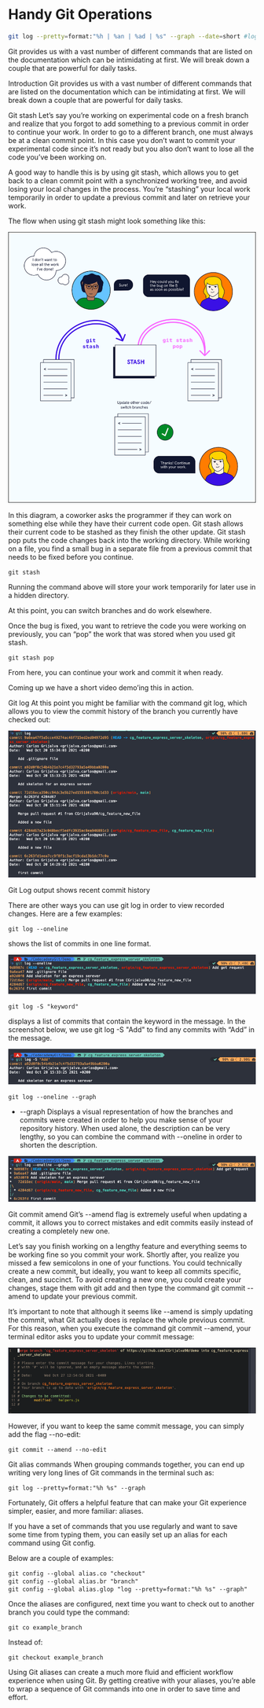 # Handy Git Operations

```bash
git log --pretty=format:"%h | %an | %ad | %s" --graph --date=short #log in a table

```

Git provides us with a vast number of different commands that are listed on the documentation which can be intimidating at first. We will break down a couple that are powerful for daily tasks.

Introduction
Git provides us with a vast number of different commands that are listed on the documentation which can be intimidating at first. We will break down a couple that are powerful for daily tasks.

Git stash
Let’s say you’re working on experimental code on a fresh branch and realize that you forgot to add something to a previous commit in order to continue your work. In order to go to a different branch, one must always be at a clean commit point. In this case you don’t want to commit your experimental code since it’s not ready but you also don’t want to lose all the code you’ve been working on.

A good way to handle this is by using git stash, which allows you to get back to a clean commit point with a synchronized working tree, and avoid losing your local changes in the process. You’re “stashing” your local work temporarily in order to update a previous commit and later on retrieve your work.

The flow when using git stash might look something like this:

![Git Stash Pop Diagram](git-stash-pop-diagram.svg)

In this diagram, a coworker asks the programmer if they can work on something else while they have their current code open. Git stash allows their current code to be stashed as they finish the other update. Git stash pop puts the code changes back into the working directory.
While working on a file, you find a small bug in a separate file from a previous commit that needs to be fixed before you continue.

``` git
git stash
```

Running the command above will store your work temporarily for later use in a hidden directory.

At this point, you can switch branches and do work elsewhere.

Once the bug is fixed, you want to retrieve the code you were working on previously, you can “pop” the work that was stored when you used git stash.

```git
git stash pop
```

From here, you can continue your work and commit it when ready.

Coming up we have a short video demo’ing this in action.

Git log
At this point you might be familiar with the command git log, which allows you to view the commit history of the branch you currently have checked out:

![git-log](git-log.png)

Git Log output shows recent commit history

There are other ways you can use git log in order to view recorded changes. Here are a few examples:

```git
git log --oneline 
```

shows the list of commits in one line format.

![Git Log online output shows recent commit history all in one line](git-log-oneline-2.png)

```git
git log -S "keyword" 
```

displays a list of commits that contain the keyword in the message. In the screenshot below, we use git log -S "Add" to find any commits with “Add” in the message.

![In the screenshot, the output of `git log -S "Add"` finds a commit with "Add" in the message.](git-log-S.png)

```git
git log --oneline --graph 
```

- --graph Displays a visual representation of how the branches and commits were created in order to help you make sense of your repository history. When used alone, the description can be very lengthy, so you can combine the command with --oneline in order to shorten the description.

![Git log --online --graph outputs a graphical representation of commits, showing where branches were created earlier and merged.](git-log-oneline-graph.png)

Git commit amend
Git’s --amend flag is extremely useful when updating a commit, it allows you to correct mistakes and edit commits easily instead of creating a completely new one.

Let’s say you finish working on a lengthy feature and everything seems to be working fine so you commit your work. Shortly after, you realize you missed a few semicolons in one of your functions. You could technically create a new commit, but ideally, you want to keep all commits specific, clean, and succinct. To avoid creating a new one, you could create your changes, stage them with git add and then type the command git commit --amend to update your previous commit.

It’s important to note that although it seems like --amend is simply updating the commit, what Git actually does is replace the whole previous commit. For this reason, when you execute the command git commit --amend, your terminal editor asks you to update your commit message:

![git-amend](git-commit-amend.png)

However, if you want to keep the same commit message, you can simply add the flag --no-edit:

```git
git commit --amend --no-edit
```

Git alias commands
When grouping commands together, you can end up writing very long lines of Git commands in the terminal such as:

```git
git log --pretty=format:"%h %s" --graph
```

Fortunately, Git offers a helpful feature that can make your Git experience simpler, easier, and more familiar: aliases.

If you have a set of commands that you use regularly and want to save some time from typing them, you can easily set up an alias for each command using Git config.

Below are a couple of examples:

```git
git config --global alias.co "checkout"
git config --global alias.br "branch"
git config --global alias.glop "log --pretty=format:"%h %s" --graph"
```

Once the aliases are configured, next time you want to check out to another branch you could type the command:

```git
git co example_branch
```

Instead of:

```git
git checkout example_branch
```

Using Git aliases can create a much more fluid and efficient workflow experience when using Git. By getting creative with your aliases, you’re able to wrap a sequence of Git commands into one in order to save time and effort.
